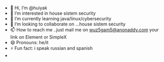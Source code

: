 - 👋 Hi, I’m @huiyak
- 👀 I’m interested in house sistem security
- 🌱 I’m currently learning java/linux/cybersecurity
- 💞️ I’m looking to collaborate on ...house sistem security
- 📫 How to reach me  ..just mail me on wuz5gam5@anonaddy.com your link on Element or SimpleX
- 😄 Pronouns: he/it
- ⚡ Fun fact: i speak russian and spanish
- 

<!---
huiyak/huiyak is a ✨ special ✨ repository because its `README.md` (this file) appears on your GitHub profile.
You can click the Preview link to take a look at your changes.
--->
